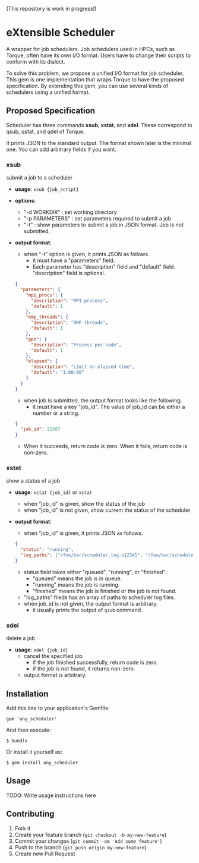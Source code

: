 (This repository is work in progress!)

# eXtensible Scheduler

A wrapper for job schedulers.
Job schedulers used in HPCs, such as Torque, often have its own I/O format.
Users have to change their scripts to conform with its dialect.

To solve this problem, we propose a unified I/O format for job scheduler.
This gem is one implementation that wraps Torque to have the proposed specification.
By extending this gem, you can use several kinds of schedulers using a unified format.

## Proposed Specification

Scheduler has three commands **xsub**, **xstat**, and **xdel**.
These correspond to qsub, qstat, and qdel of Torque.

It prints JSON to the standard output. The format shown later is the minimal one. You can add arbitrary fields if you want.

### xsub

submit a job to a scheduler

- **usage**: `xsub {job_script}`
- **options**:
  - "-d WORKDIR" : set working directory
  - "-p PARAMETERS" : set parameters required to submit a job
  - "-t" : show parameters to submit a job in JSON format. Job is not submitted.

- **output format**:
  - when "-t" option is given, it prints JSON as follows.
    - it must have a "parameters" field.
    - Each parameter has "description" field and "default" field. "description" field is optional.
  ```json
  {
    "parameters": {
      "mpi_procs": {
        "description": "MPI process",
        "default": 1
      },
      "omp_threads": {
        "description": "OMP threads",
        "default": 1
      },
      "ppn": {
        "description": "Process per node",
        "default": 1
      },
      "elapsed": {
        "description": "Limit on elapsed time",
        "default": "1:00:00"
      }
    }
  }
  ```

  - when job is submitted, the output format looks like the following.
    - it must have a key "job_id". The value of job_id can be either a number or a string.
  ```json
  {
    "job_id": 21507
  }
  ```
  - When it succeeds, return code is zero. When it fails, return code is non-zero.

### xstat

show a status of a job

- **usage**: `xstat {job_id}` or `xstat`
  - when "job_id" is given, show the status of the job
  - when "job_id" is not given, show current the status of the scheduler

- **output format**:
  - when "job_id" is given, it prints JSON as follows.
  ```json
  {
    "status": "running",
    "log_paths": ["/foo/bar/scheduler_log.o12345", "/foo/bar/scheduler_log.e12345"]
  }
  ```
    - status field takes either "queued", "running", or "finished".
      - "queued" means the job is in queue.
      - "running" means the job is running.
      - "finished" means the job is finished or the job is not found.
    - "log_paths" fileds has an array of paths to scheduler log files.
  - when job_id is not given, the output format is arbitrary.
    - it usually prints the output of `qsub` command.

### xdel

delete a job

- **usage**: `xdel {job_id}`
  - cancel the specified job
    - if the job finished successfully, return code is zero.
    - if the job is not found, it returns non-zero.
  - output format is arbitrary.

## Installation

Add this line to your application's Gemfile:

    gem 'any_scheduler'

And then execute:

    $ bundle

Or install it yourself as:

    $ gem install any_scheduler

## Usage

TODO: Write usage instructions here

## Contributing

1. Fork it
2. Create your feature branch (`git checkout -b my-new-feature`)
3. Commit your changes (`git commit -am 'Add some feature'`)
4. Push to the branch (`git push origin my-new-feature`)
5. Create new Pull Request
